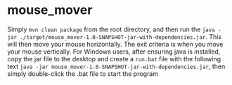 # mouse_mover


Simply `mvn clean package` from the root directory, and then run the `java -jar ./target/mouse_mover-1.0-SNAPSHOT-jar-with-dependencies.jar`. This will then move your mouse horizontally. The exit criteria is when you move your mouse vertically. For Windows users, after ensuring java is installed, copy the jar file to the desktop and create a `run.bat` file with the following text `java -jar mouse_mover-1.0-SNAPSHOT-jar-with-dependencies.jar`, then simply double-click the .bat file to start the program
